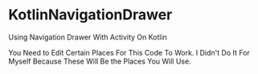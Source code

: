 # KotlinNavigationDrawer

Using Navigation Drawer With Activity On Kotlin

You Need to Edit Certain Places For This Code To Work. I Didn't Do It For Myself Because These Will Be the Places You Will Use.
